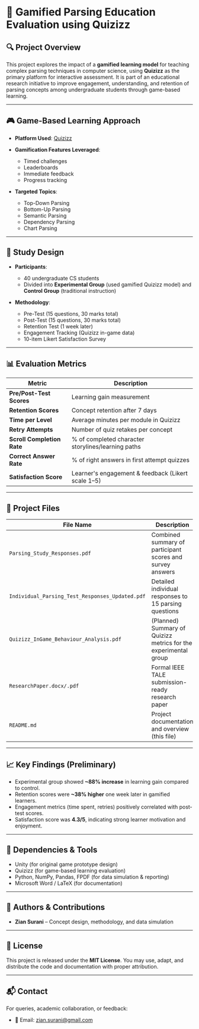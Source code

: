 

# 📘  Gamified Parsing Education Evaluation using Quizizz

## 🔍 Project Overview

This project explores the impact of a **gamified learning model** for teaching complex parsing techniques in computer science, using **Quizizz** as the primary platform for interactive assessment. It is part of an educational research initiative to improve engagement, understanding, and retention of parsing concepts among undergraduate students through game-based learning.

---

## 🎮 Game-Based Learning Approach

* **Platform Used**: [Quizizz](https://quizizz.com/)
* **Gamification Features Leveraged**:

  * Timed challenges
  * Leaderboards
  * Immediate feedback
  * Progress tracking
* **Targeted Topics**:

  * Top-Down Parsing
  * Bottom-Up Parsing
  * Semantic Parsing
  * Dependency Parsing
  * Chart Parsing

---

## 🧪 Study Design

* **Participants**:

  * 40 undergraduate CS students
  * Divided into **Experimental Group** (used gamified Quizizz model) and **Control Group** (traditional instruction)
* **Methodology**:

  * Pre-Test (15 questions, 30 marks total)
  * Post-Test (15 questions, 30 marks total)
  * Retention Test (1 week later)
  * Engagement Tracking (Quizizz in-game data)
  * 10-item Likert Satisfaction Survey

---

## 📊 Evaluation Metrics

| Metric                     | Description                                        |
| -------------------------- | -------------------------------------------------- |
| **Pre/Post-Test Scores**   | Learning gain measurement                          |
| **Retention Scores**       | Concept retention after 7 days                     |
| **Time per Level**         | Average minutes per module in Quizizz              |
| **Retry Attempts**         | Number of quiz retakes per concept                 |
| **Scroll Completion Rate** | % of completed character storylines/learning paths |
| **Correct Answer Rate**    | % of right answers in first attempt quizzes        |
| **Satisfaction Score**     | Learner's engagement & feedback (Likert scale 1–5) |

---

## 📂 Project Files

| File Name                                       | Description                                                     |
| ----------------------------------------------- | --------------------------------------------------------------- |
| `Parsing_Study_Responses.pdf`                   | Combined summary of participant scores and survey answers       |
| `Individual_Parsing_Test_Responses_Updated.pdf` | Detailed individual responses to 15 parsing questions           |
| `Quizizz_InGame_Behaviour_Analysis.pdf`         | (Planned) Summary of Quizizz metrics for the experimental group |
| `ResearchPaper.docx/.pdf`                       | Formal IEEE TALE submission-ready research paper                |
| `README.md`                                     | Project documentation and overview (this file)                  |

---

## 📈 Key Findings (Preliminary)

* Experimental group showed **\~88% increase** in learning gain compared to control.
* Retention scores were **\~38% higher** one week later in gamified learners.
* Engagement metrics (time spent, retries) positively correlated with post-test scores.
* Satisfaction score was **4.3/5**, indicating strong learner motivation and enjoyment.

---

## 📌 Dependencies & Tools

* Unity (for original game prototype design)
* Quizizz (for game-based learning evaluation)
* Python, NumPy, Pandas, FPDF (for data simulation & reporting)
* Microsoft Word / LaTeX (for documentation)

---

## 🧠 Authors & Contributions

* **Zian Surani** – Concept design, methodology, and data simulation

---

## 📜 License

This project is released under the **MIT License**. You may use, adapt, and distribute the code and documentation with proper attribution.

---

## 📬 Contact

For queries, academic collaboration, or feedback:

* 📧 Email: zian.surani@gmail.com


